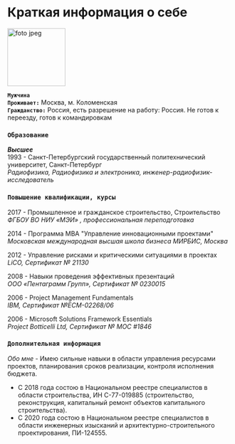 # Краткая информация о себе
![foto jpeg](https://img.hhcdn.ru/photo/693510774.jpeg?t=1663334692&h=F3Myc1SrIZPv_mD6oKQI1g )

<style type="text/css">
    img {
        width: 130px;
    }
</style>

**`Мужчина`**  
**`Проживает:`** Москва, м. Коломенская  
**`Гражданство:`** Россия, есть разрешение на работу: Россия. Не готов к переезду, готов к командировкам

### **`Образование`**
***Высшее***  
1993 - Санкт-Петербургский государственный политехнический университет, Санкт-Петербург  
_Радиофизика, Радиофизика и электроника, инженер-радиофизик-исследователь_

### **`Повышение квалификации, курсы`**

2017 - Промышленное и гражданское строительство, Строительство  
_ФГБОУ ВО НИУ «МЭИ» , профессиональная переподготовка_

2014 - Программа МВА "Управление инновационными проектами"  
_Московская международная высшая школа бизнеса МИРБИС, Москва_

2012 - Управление рисками и критическими ситуациями в проектах  
_LiCO, Сертификат № 21130_

2008 - Навыки проведения эффективных презентаций  
_ООО «Пентаграмм Групп», Сертификат № 0230015_

2006 - Project Management Fundamentals  
_IBM, Сертификат №ECM-02268/06_

2006 - Microsoft Solutions Framework Essentials  
_Project Botticelli Ltd, Сертификат № MOC #1846_

### **`Дополнительная информация`**

_Обо мне_	- Имею сильные навыки в области управления ресурсами проектов, планирования сроков реализации, контроля исполнения бюджета.
- С 2018 года состою в Национальном реестре специалистов в области строительства, ИН С-77-019885 (строительство, реконструкция, капитальный ремонт объектов капитального строительства).
- С 2020 года состою в Национальном реестре специалистов в области инженерных изысканий и архитектурно-строительного проектирования, ПИ-124555. 
